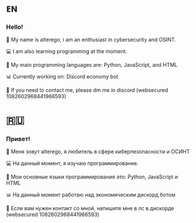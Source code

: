 # ᴇɴ

### Hello!
👤 My name is alterego, i am an enthusiast in cybersecurity and OSINT.

💻 I am also learning programming at the moment.

🔣 My main programming languages are: Python, JavaScript, and HTML

📊 Currently working on: Discord economy bot

💬 If you need to contact me, please dm me in discord (websecured 1082602968441966593)

# 🇷🇺

### Привет!
👤 Меня зовут alterego, я любитель в сфере киберпезопасности и ОСИНТ

💻 На данный момент, я изучаю программирование.

🔣 Мои основные языки программирования это: Python, JavaScript и HTML

📊 На данный момент работаю над экономическим дискорд ботом

💬 Если вам нужен контакт со мной, напишите мне в лс в дискорде (websecured 1082602968441966593)
